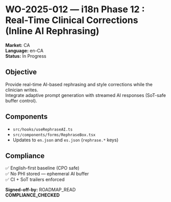 # WO-2025-012 — i18n Phase 12 : Real-Time Clinical Corrections (Inline AI Rephrasing)  
**Market:** CA  
**Language:** en-CA  
**Status:** In Progress  

## Objective  
Provide real-time AI-based rephrasing and style corrections while the clinician writes.  
Integrate adaptive prompt generation with streamed AI responses (SoT-safe buffer control).  

## Components  
- `src/hooks/useRephraseAI.ts`  
- `src/components/forms/RephraseBox.tsx`  
- Updates to `en.json` and `es.json` (`rephrase.*` keys)  

## Compliance  
✅ English-first baseline (CPO safe)  
✅ No PHI stored — ephemeral AI buffer  
✅ CI + SoT trailers enforced  

**Signed-off-by:** ROADMAP_READ  
**COMPLIANCE_CHECKED**
